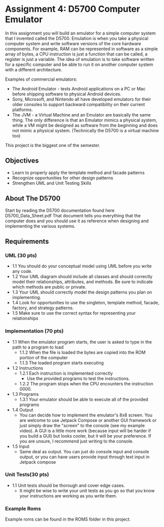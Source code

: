 
#  Assignment 4: D5700 Computer Emulator
In this assignment you will build an emulator for a simple computer system that I invented called the D5700. Emulation is when you take a physical computer system and write software versions of the core hardware components. For example, RAM can be represented in software as a simple array of bytes, a CPU instruction is just a function that can be called, a register is just a variable. The idea of emulation is to take software written for a specific computer and be able to run it on another computer system with a different architecture.

Examples of commercial emulators:
* The Android Emulator - tests Android applications on a PC or Mac before shipping software to physical Android devices.
* Sony, Microsoft, and Nintendo all have developed emulators for their older consoles to support backward compatibility on their current platforms.
* The JVM - a Virtual Machine and an Emulator are basically the same thing. The only difference is that an Emulator mimics a physical system, while a VM might be designed as software from the beginning and does not mimic a physical system. (Technically the D5700 is a virtual machine too)

This project is the biggest one of the semester.
## Objectives
* Learn to properly apply the template method and facade patterns
* Recognize opportunities for other design patterns
* Strengthen UML and Unit Testing Skills

## About The D5700

Start by reading the D5700 documentation found here D5700_Data_Sheet.pdf
That document tells you everything that the computer does and you should use it as reference when designing and implementing the various systems.

## Requirements
### UML (30 pts)
* 1.1 You should do your conceptual model using UML before you write any code.
* 1.2 Your UML diagram should include all classes and should correctly model their relationships, attributes, and methods. Be sure to indicate which methods are public or private.
* 1.3 Your UML should correctly model the design patterns you plan on implementing.
* 1.4 Look for opportunities to use the singleton, template method, facade, factory, and strategy patterns.
* 1.5 Make sure to use the correct syntax for representing your relationships
### Implementation (70 pts)
* 1.1 When the emulator program starts, the user is asked to type in the path to a program to load
  * 1.1.2 When the file is loaded the bytes are copied into the ROM portion of the computer
  * 1.1.3 The loaded program starts executing
* 1.2 Instructions
  * 1.2.1 Each instruction is implemented correctly
    * Use the provided programs to test the instructions.
  * 1.2.2 The program stops when the CPU encounters the instruction 0000.
* 1.3 Programs
  * 1.3.1 Your emulator should be able to execute all of the provided programs
* 1.4 Output
  * You can decide how to implement the emulator's 8x8 screen. You are welcome to use Jetpack Compose or another GUI framework or just simply draw the "screen" to the console (see my example video). A GUI is a little more work (because input will be harder if you build a GUI) but looks cooler, but it will be your preference. If you are unsure, I recommend just writing to the console.
* 1.5 Input
  * Same deal as output. You can just do console input and console output, or you can have users provide input through text input in Jetpack compose
### Unit Tests(30 pts)
* 1.1 Unit tests should be thorough and cover edge cases.
  * It might be wise to write your unit tests as you go so that you know your instructions are working as you write them.

### Example Roms
Example roms can be found in the ROMS folder in this project.
